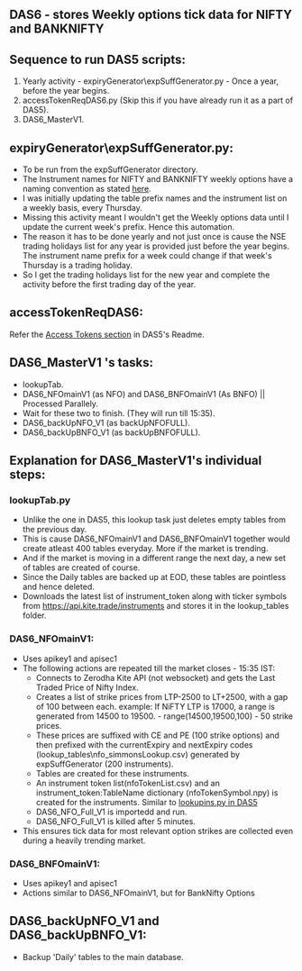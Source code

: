 ## **DAS6 - stores Weekly options tick data for NIFTY and BANKNIFTY**

## **Sequence to run DAS5 scripts**:
1. Yearly activity - expiryGenerator\expSuffGenerator.py - Once a year, before the year begins.
2. accessTokenReqDAS6.py (Skip this if you have already run it as a part of DAS5).
3. DAS6_MasterV1.

## **expiryGenerator\expSuffGenerator.py:**  
- To be run from the expSuffGenerator directory.
- The Instrument names for NIFTY and BANKNIFTY weekly options have a naming convention as stated [here](https://kite.trade/forum/discussion/5574/change-in-format-of-weekly-options-instruments).
- I was initially updating the table prefix names and the instrument list on a weekly basis, every Thursday.
- Missing this activity meant I wouldn't get the Weekly options data until I update the current week's prefix. Hence this automation.
- The reason it has to be done yearly and not just once is cause the NSE trading holidays list for any year is provided just before the year begins.  The instrument name prefix for a week could change if that week's Thursday is a trading holiday.
- So I get the trading holidays list for the new year and complete the activity before the first trading day of the year.

## **accessTokenReqDAS6:**
Refer the [Access Tokens section](https://github.com/rthennan/ZerodhaWebsocket/tree/main/DAS5#accesstoken---accesstokenreq-and-accesstokenreqdas6) in DAS5's Readme.

## **DAS6_MasterV1 's tasks**:
- lookupTab.
- DAS6_NFOmainV1 (as NFO) and DAS6_BNFOmainV1 (As BNFO) || Processed Parallely.
- Wait for these two to finish. (They will run till 15:35).
- DAS6_backUpNFO_V1 (as backUpNFOFULL).
- DAS6_backUpBNFO_V1 (as backUpBNFOFULL).

## **Explanation for DAS6_MasterV1's individual steps:**  
### **lookupTab.py**
- Unlike the one in DAS5, this lookup task just deletes empty tables from the previous day.
- This is cause DAS6_NFOmainV1 and DAS6_BNFOmainV1 together would create atleast 400 tables everyday. More if the market is trending.
- And if the market is moving in a different range the next day, a new set of tables are created of course.
- Since the Daily tables are backed up at EOD, these tables are pointless and hence deleted.  
- Downloads the latest list of instrument_token along with ticker symbols from https://api.kite.trade/instruments and stores it in the lookup_tables folder.

### **DAS6_NFOmainV1:**
- Uses apikey1 and apisec1
- The following actions are repeated till the market closes - 15:35 IST:
  - Connects to Zerodha Kite API (not websocket) and gets the Last Traded Price of Nifty Index.
  - Creates a list of strike prices from LTP-2500 to LT+2500, with a gap of 100 between each.
    example: If NiFTY LTP is 17000, a range is generated from 14500 to 19500.  - range(14500,19500,100) - 50 strike prices.
  - These prices are suffixed with CE and PE (100 strike options) and then prefixed with the currentExpiry and nextExpiry codes (lookup_tables\nfo_simmonsLookup.csv) generated by expSuffGenerator (200 instruments).
  - Tables are created for these instruments.
  - An instrument token list(nfoTokenList.csv) and an instrument_token:TableName dictionary (nfoTokenSymbol.npy) is created for the instruments. Similar to [lookupins.py in DAS5](https://github.com/rthennan/ZerodhaWebsocket/blob/main/DAS5/README.md#lookupinspy)
  - DAS6_NFO_Full_V1 is importedd and run.
  - DAS6_NFO_Full_V1 is killed after 5 minutes.
 - This ensures tick data for most relevant option strikes are collected even during a heavily trending market.

### **DAS6_BNFOmainV1:**
- Uses apikey1 and apisec1
- Actions similar to DAS6_NFOmainV1, but for BankNifty Options

## **DAS6_backUpNFO_V1 and DAS6_backUpBNFO_V1:**
- Backup 'Daily' tables to the main database.

